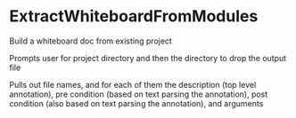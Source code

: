 # ExtractWhiteboardFromModules
Build a whiteboard doc from existing project

Prompts user for project directory and then the directory to drop the output file

Pulls out file names, and for each of them the description (top level annotation), pre condition (based on text parsing the annotation), post condition (also based on text parsing the annotation), and arguments